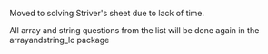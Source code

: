 Moved to solving Striver's sheet due to lack of time.

All array and string questions from the list will be done again in the arrayandstring_lc package